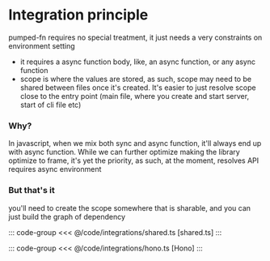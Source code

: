 # Integration principle

pumped-fn requires no special treatment, it just needs a very constraints on environment setting

- it requires a async function body, like, an async function, or any async function
- scope is where the values are stored, as such, scope may need to be shared between files once it's created. It's easier to just resolve scope close to the entry point (main file, where you create and start server, start of cli file etc)

### Why?

In javascript, when we mix both sync and async function, it'll always end up with async function. While we can further optimize making the library optimize to frame, it's yet the priority, as such, at the moment, resolves API requires async environment

### But that's it

you'll need to create the scope somewhere that is sharable, and you can just build the graph of dependency

::: code-group
<<< @/code/integrations/shared.ts [shared.ts]
:::

::: code-group
<<< @/code/integrations/hono.ts [Hono]
:::
